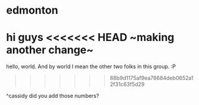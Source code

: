 # edmonton
hi guys
<<<<<<< HEAD
~making another change~
=======

hello, world. And by world I mean the other two folks in this group. :P
>>>>>>> 88b9d1175af9ea78684deb0652a12f31c63f5d29

^cassidy did you add those numbers?
